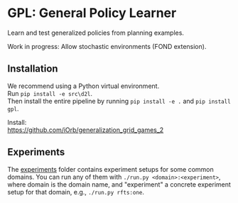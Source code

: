 # GPL: General Policy Learner
Learn and test generalized policies from planning examples.

Work in progress: Allow stochastic environments (FOND extension).

## Installation
We recommend using a Python virtual environment.  
Run `pip install -e src\d2l`.  
Then install the entire pipeline by running `pip install -e .` and `pip install gpl`.    

Install:\
https://github.com/iOrb/generalization_grid_games_2

## Experiments
The [experiments](experiments) folder contains experiment setups for some common domains.
You can run any of them with `./run.py <domain>:<experiment>`, where domain is the domain name,
and "experiment" a concrete experiment setup for that domain, e.g., `./run.py rfts:one`.

